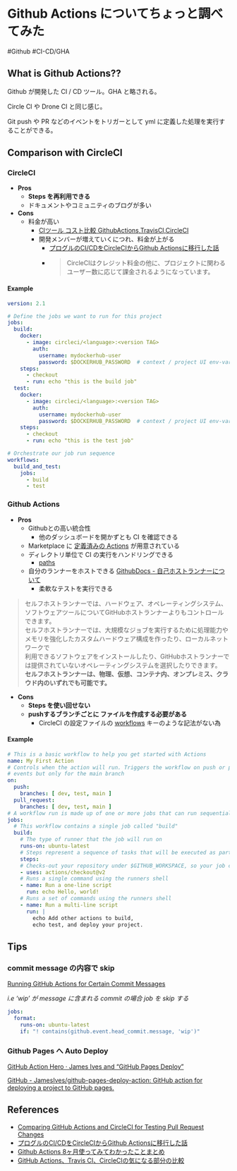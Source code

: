 # Github Actions についてちょっと調べてみた

#Github #CI-CD/GHA

## What is Github Actions??

Github が開発した CI / CD ツール。GHA と略される。

Circle CI や Drone CI と同じ感じ。

Git push や PR などのイベントをトリガーとして yml に定義した処理を実行することができる。

## Comparison with CircleCI

### CircleCI

* **Pros**
	* **Steps を再利用できる**
	* ドキュメントやコミュニティのブログが多い
* **Cons**
	* 料金が高い
		* [CIツール コスト比較 GithubActions,TravisCI,CircleCI](https://chariosan.com/2020/07/19/comparison_ci_tool_cost/#GithubActions)
		* 開発メンバーが増えていくにつれ、料金が上がる
			* [プログルのCI/CDをCircleCIからGithub Actionsに移行した話](https://techblog.code.or.jp/entry/2020/04/14/183000)
			* > CircleCIはクレジット料金の他に、プロジェクトに関わるユーザー数に応じて課金されるようになっています。 

#### Example

```yaml
version: 2.1

# Define the jobs we want to run for this project
jobs:
  build:
    docker:
      - image: circleci/<language>:<version TAG>
        auth:
          username: mydockerhub-user
          password: $DOCKERHUB_PASSWORD  # context / project UI env-var reference
    steps:
      - checkout
      - run: echo "this is the build job"
  test:
    docker:
      - image: circleci/<language>:<version TAG>
        auth:
          username: mydockerhub-user
          password: $DOCKERHUB_PASSWORD  # context / project UI env-var reference
    steps:
      - checkout
      - run: echo "this is the test job"

# Orchestrate our job run sequence
workflows:
  build_and_test:
    jobs:
      - build
      - test
```

### Github Actions

* **Pros**
	* Githubとの高い統合性
		* 他のダッシュボードを開かずとも CI を確認できる
	* Marketplace に [定義済みの Actions](https://github.com/marketplace?type=actions) が用意されている
	* ディレクトリ単位で CI の実行をハンドリングできる
		* [paths](https://docs.github.com/ja/free-pro-team@latest/actions/reference/workflow-syntax-for-github-actions#onpushpull_requestpaths)
	* 自分のランナーをホストできる [GithubDocs - 自己ホストランナーについて](https://docs.github.com/ja/free-pro-team@latest/actions/hosting-your-own-runners)
		* 柔軟なテストを実行できる
> セルフホストランナーでは、ハードウェア、オペレーティングシステム、ソフトウェアツールについてGitHubホストランナーよりもコントロールできます。  
> セルフホストランナーでは、大規模なジョブを実行するために処理能力やメモリを強化したカスタムハードウェア構成を作ったり、ローカルネットワークで  
> 利用できるソフトウェアをインストールしたり、GitHubホストランナーでは提供されていないオペレーティングシステムを選択したりできます。  
> **セルフホストランナーは、物理、仮想、コンテナ内、オンプレミス、クラウド内のいずれでも可能です。**  

* **Cons**
	* **Steps を使い回せない**
	* **pushするブランチごとに  ファイルを作成する必要がある**
		* CircleCI の設定ファイルの [workflows](https://circleci.com/docs/ja/2.0/configuration-reference/#workflows) キーのような記法がない為

#### Example

```yaml
# This is a basic workflow to help you get started with Actions
name: My First Action
# Controls when the action will run. Triggers the workflow on push or pull request
# events but only for the main branch
on:
  push:
    branches: [ dev, test, main ]
  pull_request:
    branches: [ dev, test, main ]
# A workflow run is made up of one or more jobs that can run sequentially or in parallel
jobs:
  # This workflow contains a single job called "build"
  build:
    # The type of runner that the job will run on
    runs-on: ubuntu-latest
    # Steps represent a sequence of tasks that will be executed as part of the job
    steps:
    # Checks-out your repository under $GITHUB_WORKSPACE, so your job can access it
    - uses: actions/checkout@v2
    # Runs a single command using the runners shell
    - name: Run a one-line script
      run: echo Hello, world!
    # Runs a set of commands using the runners shell
    - name: Run a multi-line script
      run: |
        echo Add other actions to build,
        echo test, and deploy your project.
```

## Tips

### commit message の内容で skip

[Running GitHub Actions for Certain Commit Messages](https://ryangjchandler.co.uk/articles/running-github-actions-for-certain-commit-messages)

_i.e ‘wip’ が message に含まれる commit の場合 job を skip する_

```yaml
jobs:
  format:
    runs-on: ubuntu-latest
    if: "! contains(github.event.head_commit.message, 'wip')"
```

### Github Pages へ Auto Deploy

[GitHub Action Hero · James Ives and “GitHub Pages Deploy”](https://github.blog/2020-09-25-github-action-hero-james-ives-and-github-pages-deploy/)

[GitHub - JamesIves/github-pages-deploy-action: GitHub action for deploying a project to GitHub pages.](https://github.com/JamesIves/github-pages-deploy-action)

## References

* [Comparing GitHub Actions and CircleCI for Testing Pull Request Changes](https://blogs.vmware.com/opensource/2020/04/02/ci-tests-tools/)
* [プログルのCI/CDをCircleCIからGithub Actionsに移行した話](https://techblog.code.or.jp/entry/2020/04/14/183000)
* [Github Actions 8ヶ月使ってみてわかったことまとめ](https://qiita.com/bigwheel/items/2ab7deb237122db2fb8d)
* [GitHub Actions、Travis CI、CircleCIの気になる部分の比較](https://qiita.com/reireias/items/04b167fed442bca05de1)